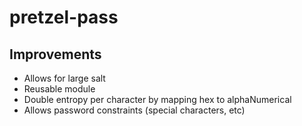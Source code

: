 # pretzel-pass


## Improvements
- Allows for large salt
- Reusable module
- Double entropy per character by mapping hex to alphaNumerical
- Allows password constraints (special characters, etc)